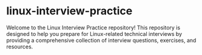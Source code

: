 # linux-interview-practice
Welcome to the Linux Interview Practice repository! This repository is designed to help you prepare for Linux-related technical interviews by providing a comprehensive collection of interview questions, exercises, and resources.
